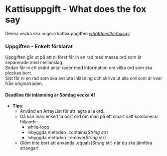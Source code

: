 # Kattisuppgift - What does the fox say

Denna vecka ska ni göra kattisuppgiften [*whatdoesthefoxsay*](https://open.kattis.com/problems/whatdoesthefoxsay "whatdoesthefoxsay").

### Uppgiften - Enkelt förklarat
Uppgiften går ut på att ni först får in en rad med massa ord som är separerade med mellanslag.<br>
Sedan får ni ett okänt antal rader med information om vilka ord som ska plockas bort. <br>
Sist får ni en rad som ska avsluta inläsning och skriva ut alla ord som är kvar från originalraden. 

#### Deadline för inlämning är Söndag vecka 4!

- **Tips**:
	-  Använd en ArrayList för att lagra alla ord.
	-  Då kan man enkelt ta bort ord om man på ett smart sätt kombinerar följande:
		-  while-loop
		-  Inbyggda metoden .contains(*String* str)
		-  Inbyggda metoden .remove(*String* str)
	-  Glöm inte bort att använda .equals(*String* str) när du ska jämföra strängar!